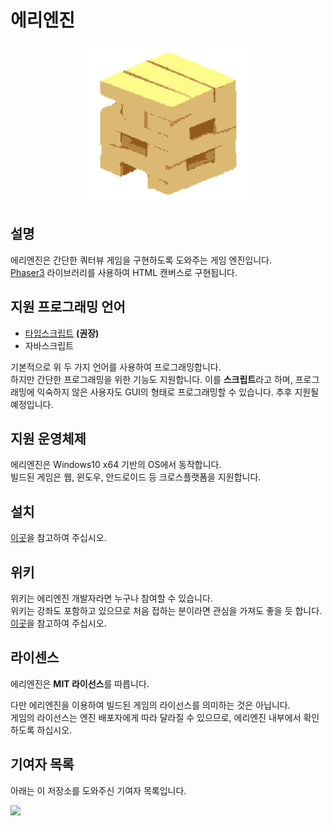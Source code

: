 # 에리엔진
<div style="text-align: center">
  <img src="../public/icon.png" alt="logo" width=256>
</div>

## 설명
에리엔진은 간단한 쿼터뷰 게임을 구현하도록 도와주는 게임 엔진입니다.  
[Phaser3](https://github.com/photonstorm/phaser) 라이브러리를 사용하여 HTML 캔버스로 구현됩니다.

## 지원 프로그래밍 언어
* [타입스크립트](https://www.typescriptlang.org/) **(권장)**
* 자바스크립트

기본적으로 위 두 가지 언어를 사용하여 프로그래밍합니다.  
하지만 간단한 프로그래밍을 위한 기능도 지원합니다. 이를 **스크립트**라고 하며, 프로그래밍에 익숙하지 않은 사용자도 GUI의 형태로 프로그래밍할 수 있습니다. 추후 지원될 예정입니다.

## 지원 운영체제
에리엔진은 Windows10 x64 기반의 OS에서 동작합니다.  
빌드된 게임은 웹, 윈도우, 안드로이드 등 크로스플랫폼을 지원합니다.

## 설치
[이곳](./download)을 참고하여 주십시오.

## 위키
위키는 에리엔진 개발자라면 누구나 참여할 수 있습니다.  
위키는 강좌도 포함하고 있으므로 처음 접하는 분이라면 관심을 가져도 좋을 듯 합니다.  
[이곳](https://izure1.github.io/eriengine/wiki/)을 참고하여 주십시오.

## 라이센스
에리엔진은 **MIT 라이선스**를 따릅니다.  

다만 에리엔진을 이용하여 빌드된 게임의 라이선스를 의미하는 것은 아닙니다.  
게임의 라이선스는 엔진 배포자에게 따라 달라질 수 있으므로, 에리엔진 내부에서 확인하도록 하십시오.

## 기여자 목록
아래는 이 저장소를 도와주신 기여자 목록입니다.

<img src="https://contributors-img.web.app/image?repo=izure1/eriengine">
